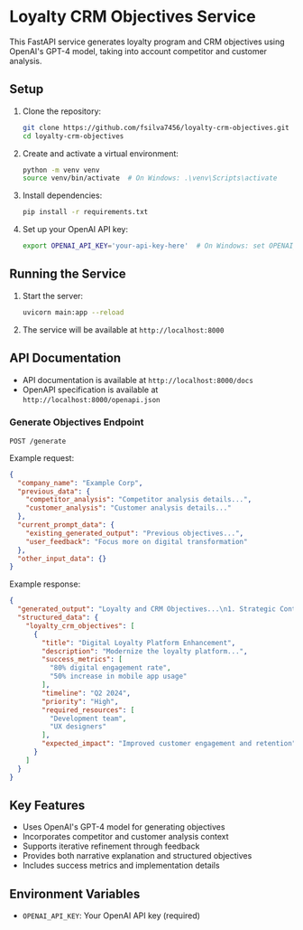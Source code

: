 # Loyalty CRM Objectives Service

This FastAPI service generates loyalty program and CRM objectives using OpenAI's GPT-4 model, taking into account competitor and customer analysis.

## Setup

1. Clone the repository:
   ```bash
   git clone https://github.com/fsilva7456/loyalty-crm-objectives.git
   cd loyalty-crm-objectives
   ```

2. Create and activate a virtual environment:
   ```bash
   python -m venv venv
   source venv/bin/activate  # On Windows: .\venv\Scripts\activate
   ```

3. Install dependencies:
   ```bash
   pip install -r requirements.txt
   ```

4. Set up your OpenAI API key:
   ```bash
   export OPENAI_API_KEY='your-api-key-here'  # On Windows: set OPENAI_API_KEY=your-api-key-here
   ```

## Running the Service

1. Start the server:
   ```bash
   uvicorn main:app --reload
   ```

2. The service will be available at `http://localhost:8000`

## API Documentation

- API documentation is available at `http://localhost:8000/docs`
- OpenAPI specification is available at `http://localhost:8000/openapi.json`

### Generate Objectives Endpoint

`POST /generate`

Example request:
```json
{
  "company_name": "Example Corp",
  "previous_data": {
    "competitor_analysis": "Competitor analysis details...",
    "customer_analysis": "Customer analysis details..."
  },
  "current_prompt_data": {
    "existing_generated_output": "Previous objectives...",
    "user_feedback": "Focus more on digital transformation"
  },
  "other_input_data": {}
}
```

Example response:
```json
{
  "generated_output": "Loyalty and CRM Objectives...\n1. Strategic Context...\n2. Key Objectives...",
  "structured_data": {
    "loyalty_crm_objectives": [
      {
        "title": "Digital Loyalty Platform Enhancement",
        "description": "Modernize the loyalty platform...",
        "success_metrics": [
          "80% digital engagement rate",
          "50% increase in mobile app usage"
        ],
        "timeline": "Q2 2024",
        "priority": "High",
        "required_resources": [
          "Development team",
          "UX designers"
        ],
        "expected_impact": "Improved customer engagement and retention"
      }
    ]
  }
}
```

## Key Features

- Uses OpenAI's GPT-4 model for generating objectives
- Incorporates competitor and customer analysis context
- Supports iterative refinement through feedback
- Provides both narrative explanation and structured objectives
- Includes success metrics and implementation details

## Environment Variables

- `OPENAI_API_KEY`: Your OpenAI API key (required)